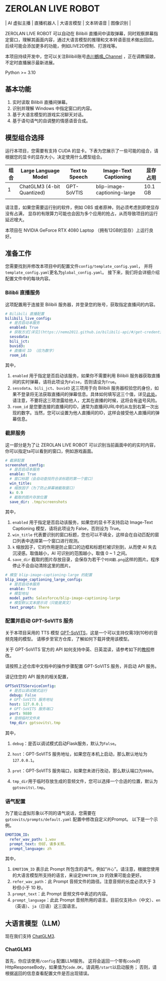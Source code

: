 # ZEROLAN LIVE ROBOT

| AI 虚拟主播 | 直播机器人 | 大语言模型 | 文本转语音 | 图像识别 |

ZEROLAN LIVE ROBOT 可以自动在 Bilibili 直播间中读取弹幕，同时观察屏幕指定窗口，理解其画面内容，通过大语言模型的推理和文本转语音技术做出回应。
后续可能会添加更多的功能，例如LIVE2D控制、打游戏等。

本项目持续开发中，您可以关注Bilibili账号[赤川鶴鳴_Channel](https://space.bilibili.com/1076299680]) ，正在调教猫娘，不定时直播展示最新进展。

Python >= 3.10

## 基本功能

1. 实时读取 Bilibili 直播间弹幕。
2. 识别并理解 Windows 中指定窗口的内容。
3. 基于大语言模型的游戏实况聊天对话。
4. 基于语句语气的自调整的情感语音合成。

## 模型组合选择

运行本项目，您需要有支持 CUDA 的显卡。下表为您展示了一些可能的组合，请根据您的显卡的显存大小，决定使用什么模型组合。

| 组合 | Large Language Model       | Text to Speech | Image-Text Captioning       | 显存占用    |
|----|----------------------------|----------------|-----------------------------|---------|
| 1  | ChatGLM3 (4-bit Quantized) | GPT-SoVTIS     | blip-image-captioning-large | 10.1 GB |
|    |                            |                |                             |         |

请注意，如果您需要运行别的软件，例如 OBS 或者原神，则必须考虑到即使显存没有占满，
显存的有限算力可能也会因为多个应用的抢占，从而导致项目的运行延迟增大。

本项目在 NVIDIA GeForce RTX 4080 Laptop （拥有12GB的显存）上运行良好。

## 准备工作

您需要找到并修改本项目中的配置文件`config/template_config.yaml`，
并将`template_config.yaml`更名为`global_config.yaml`。
接下来，我们将会详细介绍配置文件中的每块内容。

### Bilibli 直播服务

这项配置用于连接至 Bilibili 服务器，并登录您的账号，获取指定直播间的内容。

```yaml
# Bilibili 直播配置
bilibili_live_config:
  # 是否启动本服务
  enabled: True
  # 获取方式[详见](https://nemo2011.github.io/bilibili-api/#/get-credential)
  sessdata:
  bili_jct:
  buvid3:
  # 直播间 ID （应为数字）
  room_id:
```

其中，
1. `enabled` 用于指定是否启动该服务，如果你不需要利用 Bilibili 服务器获取直播间的实时弹幕，请将此项设为`False`，否则请设为`True`。
2. `sessdata`、`bili_jct`、`buvid3` 这三项用于向 Bilibili 服务器校验您的身份，如果不登录将无法获取直播间的弹幕信息。具体如何填写这三个值，详见[此处](https://nemo2011.github.io/bilibili-api/#/get-credential)。请注意，不要将这三项泄露给他人，尤其在直播的时候，这将会有盗号风险。
3. `room_id` 是您要连接的直播间的ID，通常为直播间URL中的从左到右第一次出现的数字。当然，您可以设置为他人直播间的ID，这样会接受他人直播间的弹幕信息。

### 截屏服务

这一部分是为了让 ZEROLAN LIVE ROBOT 可以识别当前画面中的的实时内容，你可以指定ta可以看到的窗口，例如游戏画面。

```yaml
# 截屏配置
screenshot_config:
  # 是否启动本服务
  enable: True
  # 窗口标题（会自动查找符合该标题的第一个窗口）
  win_title:
  # 缩放因子（为了防止屏幕被截取窗口）
  k: 0.9
  # 截取的图片存放位置
  save_dir: .tmp/screenshots
```

其中，
1. `enabled` 用于指定是否启动该服务，如果您的显卡不支持启动 Image-Text Captioning 模型，请将此项设为 False，否则设为 True。
2. `win_title` 代表要识别的窗口标题，您也可以不填全，这样会在自动匹配的窗口列表中选择第一个窗口进行观测。
3. `k` 缩放因子，它的作用是防止窗口的边框和标题栏被识别到，从而使 AI 失去沉浸感。取值越小，AI 可识别的范围越小，取值 0 ~ 1 之间。
4. `save_dir` 截取的图片存放目录，会保存为若干个`时间戳.png`这样的图片。程序停止不会自动清除这里的图片。

```yaml
# 模型 blip-image-captioning-large 的配置
blip_image_captioning_large_config:
  # 是否启动本服务
  enable: True
  # 模型地址
  model_path: Salesforce/blip-image-captioning-large
  # 模型默认文本提示词（只能是英文）
  text_prompt: There
```

### 配置并启动 GPT-SoVITS 服务

关于本项目采用的 TTS 模型
[GPT-SoVITS](https://github.com/RVC-Boss/GPT-SoVITS)，这是一个可以支持仅需3到10秒的音频克隆的模型。
请移步至官方仓库，了解如何下载并使用该模型。

关于 GPT-SoVITS 官方的 API 如何支持中英、日英混读，请参考如下的[教程](https://github.com/jianchang512/gptsovits-api)修改。

请按照上述仓库中文档中的操作步骤配置 GPT-SoVITS 服务，并启动 API 服务。

请记住您的 API 服务的相关配置，

```yaml
GPTSoVITSServiceConfig:
  # 是否以调试模式运行
  debug: False
  # GPT-SoVITS 服务地址
  host: 127.0.0.1
  # GPT-SoVITS 服务端口
  port: 9880
  # 音频临时文件夹
  tmp_dir: gptsovits\.tmp
```

其中，

1. `debug`：是否以调试模式启动Flask服务，默认为`False`。

2. `host`：GPT-SoVITS 服务地址，如果您在本机上启动，那么默认地址为`127.0.0.1`。

3. `prot`：GPT-SoVITS 服务端口，如果您未进行改动，那么默认端口为`9880`。

4. `tmp_dir`用于临时存放生成的音频文件，您可以选择一个合适的位置，默认为`gptsovits\.tmp`。

### 语气配置

为了能让虚拟形象以不同的语气说话，您需要在 `gptsovits/prompts/default.yaml` 配置中修改自定义的Prompt。
以下是一个示例。

```yaml
EMOTION_ID:
  refer_wav_path: 1.wav
  prompt_text: 你好，请多关照。
  prompt_language: zh
```

其中，

1. `EMOTION_ID` 表示此 Prompt 所包含的语气，例如“`开心`”。请注意，根据您使用的大语言模型所支持的语言，来设定`EMOTION_ID`
   的效果可能会更好。
2. `refer_wav_path`：此 Prompt 音频文件的路径。注意音频的长度必须大于 3 秒但小于 10 秒。
3. `prompt_text`：此 Prompt 音频文件中表述的内容。
4. `prompt_language`：此此 Prompt 音频所用的语言。目前仅支持`zh`（中文）、`en`（英语）、`ja`（日语）这三国语言。

## 大语言模型（LLM）

现在我们支持 [ChatGLM3](https://github.com/THUDM/ChatGLM3).

### ChatGLM3

首先，你应该使用`/config` 配置LLM服务。
这将会返回一个带有`code`的HttpResponseBody，如果值为`Code.OK`，请调用`/start`以启动服务；
否则，请根据返回的信息查看配置文件是否出现错误。
